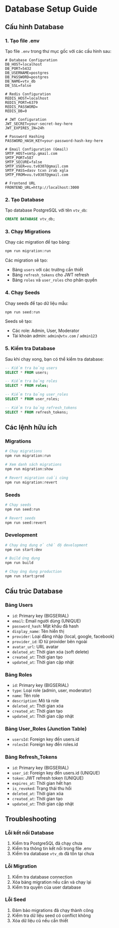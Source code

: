 # Database Setup Guide

## Cấu hình Database

### 1. Tạo file .env
Tạo file `.env` trong thư mục gốc với các cấu hình sau:

```env
# Database Configuration
DB_HOST=localhost
DB_PORT=5432
DB_USERNAME=postgres
DB_PASSWORD=postgres
DB_NAME=vtv_db
DB_SSL=false

# Redis Configuration
REDIS_HOST=localhost
REDIS_PORT=6379
REDIS_PASSWORD=
REDIS_DB=0

# JWT Configuration
JWT_SECRET=your-secret-key-here
JWT_EXPIRES_IN=24h

# Password Hashing
PASSWORD_HASH_KEY=your-password-hash-key-here

# Email Configuration (Gmail)
SMTP_HOST=smtp.gmail.com
SMTP_PORT=587
SMTP_SECURE=false
SMTP_USER=vu.tv0307@gmail.com
SMTP_PASS=dasv tcxn zrab xgla
SMTP_FROM=vu.tv0307@gmail.com

# Frontend URL
FRONTEND_URL=http://localhost:3000
```

### 2. Tạo Database
Tạo database PostgreSQL với tên `vtv_db`:

```sql
CREATE DATABASE vtv_db;
```

### 3. Chạy Migrations
Chạy các migration để tạo bảng:

```bash
npm run migration:run
```

Các migration sẽ tạo:
- Bảng `users` với các trường cần thiết
- Bảng `refresh_tokens` cho JWT refresh
- Bảng `roles` và `user_roles` cho phân quyền

### 4. Chạy Seeds
Chạy seeds để tạo dữ liệu mẫu:

```bash
npm run seed:run
```

Seeds sẽ tạo:
- Các role: Admin, User, Moderator
- Tài khoản admin: `admin@vtv.com` / `admin123`

### 5. Kiểm tra Database
Sau khi chạy xong, bạn có thể kiểm tra database:

```sql
-- Kiểm tra bảng users
SELECT * FROM users;

-- Kiểm tra bảng roles
SELECT * FROM roles;

-- Kiểm tra bảng user_roles
SELECT * FROM user_roles;

-- Kiểm tra bảng refresh_tokens
SELECT * FROM refresh_tokens;
```

## Các lệnh hữu ích

### Migrations
```bash
# Chạy migrations
npm run migration:run

# Xem danh sách migrations
npm run migration:show

# Revert migration cuối cùng
npm run migration:revert
```

### Seeds
```bash
# Chạy seeds
npm run seed:run

# Revert seeds
npm run seed:revert
```

### Development
```bash
# Chạy ứng dụng ở chế độ development
npm run start:dev

# Build ứng dụng
npm run build

# Chạy ứng dụng production
npm run start:prod
```

## Cấu trúc Database

### Bảng Users
- `id`: Primary key (BIGSERIAL)
- `email`: Email người dùng (UNIQUE)
- `password_hash`: Mật khẩu đã hash
- `display_name`: Tên hiển thị
- `provider`: Loại đăng nhập (local, google, facebook)
- `provider_id`: ID từ provider bên ngoài
- `avatar_url`: URL avatar
- `deleted_at`: Thời gian xóa (soft delete)
- `created_at`: Thời gian tạo
- `updated_at`: Thời gian cập nhật

### Bảng Roles
- `id`: Primary key (BIGSERIAL)
- `type`: Loại role (admin, user, moderator)
- `name`: Tên role
- `description`: Mô tả role
- `deleted_at`: Thời gian xóa
- `created_at`: Thời gian tạo
- `updated_at`: Thời gian cập nhật

### Bảng User_Roles (Junction Table)
- `usersId`: Foreign key đến users.id
- `rolesId`: Foreign key đến roles.id

### Bảng Refresh_Tokens
- `id`: Primary key (BIGSERIAL)
- `user_id`: Foreign key đến users.id (UNIQUE)
- `token`: JWT refresh token (UNIQUE)
- `expires_at`: Thời gian hết hạn
- `is_revoked`: Trạng thái thu hồi
- `deleted_at`: Thời gian xóa
- `created_at`: Thời gian tạo
- `updated_at`: Thời gian cập nhật

## Troubleshooting

### Lỗi kết nối Database
1. Kiểm tra PostgreSQL đã chạy chưa
2. Kiểm tra thông tin kết nối trong file .env
3. Kiểm tra database `vtv_db` đã tồn tại chưa

### Lỗi Migration
1. Kiểm tra database connection
2. Xóa bảng migration nếu cần và chạy lại
3. Kiểm tra quyền của user database

### Lỗi Seed
1. Đảm bảo migrations đã chạy thành công
2. Kiểm tra dữ liệu seed có conflict không
3. Xóa dữ liệu cũ nếu cần thiết
